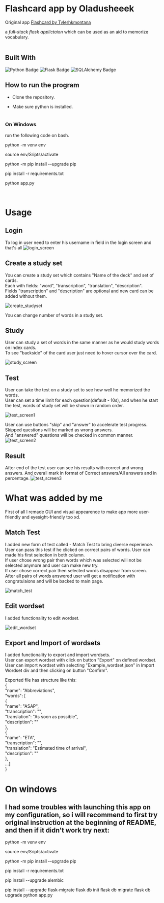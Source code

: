 # Flashcard app by Oladusheeek
Original app [Flashcard by Tylerhkmontana](https://github.com/tylerhkmontana/flashcard)

a *full-stack flask applictaion* which can be used as an aid to memorize vocabulary. <br><br>

## Built With
![Python Badge](https://img.shields.io/badge/Python-3776AB?logo=python&logoColor=fff&style=for-the-badge)
![Flask Badge](https://img.shields.io/badge/Flask-000?logo=flask&logoColor=fff&style=for-the-badge)
![SQLAlchemy Badge](https://img.shields.io/badge/SQLAlchemy-D71F00?logo=sqlalchemy&logoColor=fff&style=for-the-badge)

## How to run the program

- Clone the repository.

- Make sure python is installed.<br><br>

### On Windows

run the following code on bash.

python -m venv env

source env/Sripts/activate

python -m pip install --upgrade pip

pip install -r requirements.txt

python app.py

<br>

# Usage

## Login

To log in user need to enter his username in field in the login screen and that's all
![login_screen](https://github.com/Oladusheeek/Flashcard/blob/main/readme_images/login_screen.png?raw=true)

## Create a study set

You can create a study set which contains "Name of the deck" and set of cards.   
Each with fields: "word", "transcription", "translation", "description".    
Fields "transcription" and "description" are optional and new card can be added without them.    

![create_studyset](https://github.com/Oladusheeek/Flashcard/blob/main/readme_images/create_studyset.png?raw=true)

You can change number of words in a study set.

## Study 

User can study a set of words in the same manner as he would study words on index cards.  
To see "backside" of the card user just need to hover cursor over the card.  

![study_screen](https://github.com/Oladusheeek/Flashcard/blob/main/readme_images/study_screen.png?raw=true)

## Test

User can take the test on a study set to see how well he memorized the words.     
User can set a time limit for each question(default - 10s), and when he start the test, words of study set will be shown in random order. 

![test_screen1](https://github.com/Oladusheeek/Flashcard/blob/main/readme_images/test_screen1.png?raw=true)

User can use buttons "skip" and "answer" to accelerate test progress.   
Skipped questions will be marked as wrong answers.  
And "answered" questions will be checked in common manner.  
![test_screen2](https://github.com/Oladusheeek/Flashcard/blob/main/readme_images/test_screen2.png?raw=true)

## Result

After end of the test user can see his results with correct and wrong answers. And overall mark in format of Correct answers/All answers and in percentage.
![test_screen3](https://github.com/Oladusheeek/Flashcard/blob/main/readme_images/test_screen3.png?raw=true)


# What was added by me

First of all I remade GUI and visual appearence to make app more user-friendly and eyesight-friendly too xd.

## Match Test

I added new form of test called - Match Test to bring diverse experience.  
User can pass this test if he clicked on correct pairs of words. User can made his first selection in both column.  
If user chose wrong pair then words which was selected will not be selected anymore and user can make new try.  
If user chose correct pair then selected words disappear from screen.  
After all pairs of words answered user will get a notification with congratulaions and will be backed to main page.  

![match_test](https://github.com/Oladusheeek/Flashcard/blob/main/readme_images/match_test.png?raw=true)

## Edit wordset

I added functionality to edit wordset.

![edit_wordset](https://github.com/Oladusheeek/Flashcard/blob/main/readme_images/edit_screen.png?raw=true)

## Export and Import of wordsets

I added functionality to export and import wordsets.   
User can export wordset with click on button "Export" on defined wordset.  
User can import wordset with selecting "Example_wordset.json" in Import Wordset div and then clicking on button "Confirm".    

Exported file has structure like this:  
{  
    "name": "Abbreviations",  
    "words": [  
        {  
            "name": "ASAP",  
            "transcription": "",  
            "translation": "As soon as possible",  
            "description": ""  
        },  
        {  
            "name": "ETA",  
            "transcription": "",  
            "translation": "Estimated time of arrival",  
            "description": ""  
        },  
        ...]  
}  


# On windows

## I had some troubles with launching this app on my configuration, so i will recommend to first try original instruction at the beginning of README, and then if it didn't work try next:

python -m venv env

source env/Sripts/activate

python -m pip install --upgrade pip

pip install -r requirements.txt

pip install --upgrade alembic

pip install --upgrade flask-migrate
flask db init
flask db migrate
flask db upgrade
python app.py

